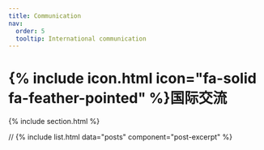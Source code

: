 ```yaml
---
title: Communication
nav:
  order: 5
  tooltip: International communication
---
```


# {% include icon.html icon="fa-solid fa-feather-pointed" %}国际交流

{% include section.html %}

// {% include list.html data="posts" component="post-excerpt" %}
